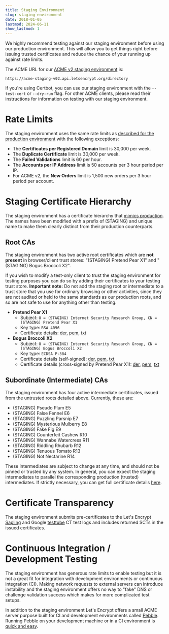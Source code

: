 ```yaml
---
title: Staging Environment
slug: staging-environment
date: 2018-01-05
lastmod: 2024-06-11
show_lastmod: 1
---
```



We highly recommend testing against our staging environment before using our production environment. This will allow you to get things right before issuing trusted certificates and reduce the chance of your running up against rate limits.

The ACME URL for our [ACME v2 staging environment](https://community.letsencrypt.org/t/staging-endpoint-for-acme-v2/49605) is:

`https://acme-staging-v02.api.letsencrypt.org/directory`

If you're using Certbot, you can use our staging environment with the `--test-cert` or `--dry-run` flag. For other ACME clients, please read their instructions for information on testing with our staging environment.

# Rate Limits

The staging environment uses the same rate limits as [described for the production environment](/docs/rate-limits) with the following exceptions:

* The **Certificates per Registered Domain** limit is 30,000 per week.
* The **Duplicate Certificate** limit is 30,000 per week.
* The **Failed Validations** limit is 60 per hour.
* The **Accounts per IP Address** limit is 50 accounts per 3 hour period per IP.
* For ACME v2, the **New Orders** limit is 1,500 new orders per 3 hour period per account.

# Staging Certificate Hierarchy

The staging environment has a certificate hierarchy that [mimics production](/certificates). The names have been modified with a prefix of (STAGING) and unique name to make them clearly distinct from their production counterparts.

## Root CAs

The staging environment has two active root certificates which are **not present** in browser/client trust stores: "(STAGING) Pretend Pear X1" and "(STAGING) Bogus Broccoli X2".

If you wish to modify a test-only client to trust the staging environment for testing purposes you can do so by adding their certificates to your testing trust store. **Important note:** Do not add the staging root or intermediate to a trust store that you use for ordinary browsing or other activities, since they are not audited or held to the same standards as our production roots, and so are not safe to use for anything other than testing.

* **Pretend Pear X1**
  * Subject: `O = (STAGING) Internet Security Research Group, CN = (STAGING) Pretend Pear X1`
  * Key type: `RSA 4096`
  * Certificate details: [der](/certs/staging/letsencrypt-stg-root-x1.der), [pem](/certs/staging/letsencrypt-stg-root-x1.pem), [txt](/certs/staging/letsencrypt-stg-root-x1.txt)
* **Bogus Broccoli X2**
  * Subject: `O = (STAGING) Internet Security Research Group, CN = (STAGING) Bogus Broccoli X2`
  * Key type: `ECDSA P-384`
  * Certificate details (self-signed): [der](/certs/staging/letsencrypt-stg-root-x2.der), [pem](/certs/staging/letsencrypt-stg-root-x2.pem), [txt](/certs/staging/letsencrypt-stg-root-x2.txt)
  * Certificate details (cross-signed by Pretend Pear X1): [der](/certs/staging/letsencrypt-stg-root-x2-signed-by-x1.der), [pem](/certs/staging/letsencrypt-stg-root-x2-signed-by-x1.pem), [txt](/certs/staging/letsencrypt-stg-root-x2-signed-by-x1.txt)

## Subordinate (Intermediate) CAs

The staging environment has four active intermediate certificates, issued from the untrusted roots detailed above. Currently, these are:

* (STAGING) Pseudo Plum E5
* (STAGING) False Fennel E6
* (STAGING) Puzzling Parsnip E7
* (STAGING) Mysterious Mulberry E8
* (STAGING) Fake Fig E9
* (STAGING) Counterfeit Cashew R10
* (STAGING) Wannabe Watercress R11
* (STAGING) Riddling Rhubarb R12
* (STAGING) Tenuous Tomato R13
* (STAGING) Not Nectarine R14

These intermediates are subject to change at any time, and should not be pinned or trusted by any system. In general, you can expect the staging intermediates to parallel the corresponding production (trusted) intermediates. If strictly necessary, you can get full certificate details [here](https://github.com/letsencrypt/website/blob/main/static/certs/staging).

# Certificate Transparency

The staging environment submits pre-certificates to the Let's Encrypt [Sapling](/docs/ct-logs) and Google [testtube](http://www.certificate-transparency.org/known-logs#TOC-Test-Logs) CT test logs and includes returned SCTs in the issued certificates.

# Continuous Integration / Development Testing

The staging environment has generous rate limits to enable testing but it is not a great fit for integration with development environments or continuous integration (CI). Making network requests to external servers can introduce instability and the staging environment offers no way to "fake" DNS or challenge validation success which makes for more complicated test setups.

In addition to the staging environment Let's Encrypt offers a small ACME server purpose built for CI and development environments called [Pebble](https://github.com/letsencrypt/pebble). Running Pebble on your development machine or in a CI environment is [quick and easy](https://github.com/letsencrypt/pebble#docker).
